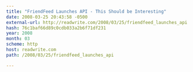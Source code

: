 ```yaml
---
title: "FriendFeed Launches API - This Should be Interesting"
date: 2008-03-25 20:43:58 -0500
external-url: http://readwrite.com/2008/03/25/friendfeed_launches_api
hash: 76c1baf66d89c0cdb033a2b6f71df231
year: 2008
month: 03
scheme: http
host: readwrite.com
path: /2008/03/25/friendfeed_launches_api

---
```



